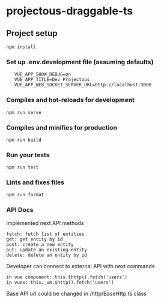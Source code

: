 # projectous-draggable-ts

## Project setup

```
npm install
```

### Set up .env.development file (assuming defaults)

```VUE_APP_API_URL=http://localhost:8000/api
   VUE_APP_SHOW_DEBUG=on
   VUE_APP_TITLE=Dev Projectous
   VUE_APP_WEB_SOCKET_SERVER_URL=http://localhost:3000
```

### Compiles and hot-reloads for development

```
npm run serve
```

### Compiles and minifies for production

```
npm run build
```

### Run your tests

```
npm run test
```

### Lints and fixes files

```
npm run format
```

### API Docs

Implemented next API methods

```
fetch: fetch list of entities
get: get entity by id
post: create a new entity
put: update an existing entity
delete: delete an entity by id
```

Developer can connect to external API with next commands

```
in vue component: this.$http().fetch('users')
in vuex: this._vm.$http().fetch('users')
```

Base API url could be changed in /http/BaseHttp.ts class
